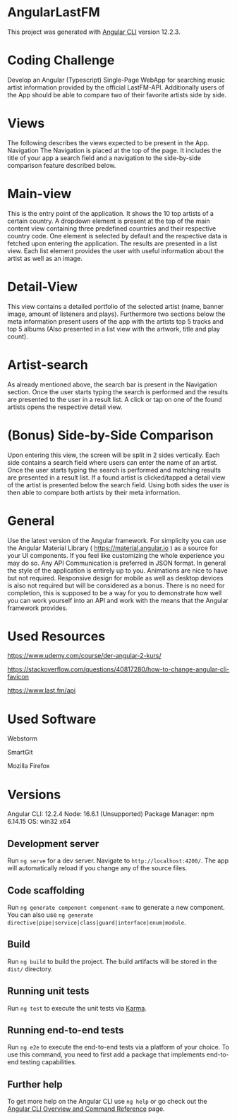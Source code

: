 # AngularLastFM

This project was generated with [Angular CLI](https://github.com/angular/angular-cli) version 12.2.3.


# Coding Challenge
Develop an Angular (Typescript) Single-Page WebApp for searching music artist information provided by the official LastFM-API. Additionally users of the App should be able to compare two of their favorite artists side by side.

# Views
The following describes the views expected to be present in the App.
Navigation
The Navigation is placed at the top of the page. It includes the title of your app a search field and a navigation to the side-by-side comparison feature described below.

# Main-view
This is the entry point of the application. It shows the 10 top artists of a certain country. A
dropdown element is present at the top of the main content view containing three predefined countries and their respective country code. One element is selected by default and the respective data is fetched upon entering the application. The results are presented in a list view. Each list element provides the user with useful information about
the artist as well as an image.

# Detail-View
This view contains a detailed portfolio of the selected artist (name, banner image, amount of listeners and plays). Furthermore two sections below the meta information present users of the app with the artists top 5 tracks and top 5 albums (Also presented in a list view with the artwork, title and play count).

# Artist-search
As already mentioned above, the search bar is present in the Navigation section. Once the user starts typing the search is performed and the results are presented to the user in a result list. A click or tap on one of the found artists opens the respective detail view.

# (Bonus) Side-by-Side Comparison
Upon entering this view, the screen will be split in 2 sides vertically. Each side contains a search field where users can enter the name of an artist. Once the user starts typing the search is performed and matching results are presented in a result list. If a found artist is clicked/tapped a detail view of the artist is presented below the search field. Using both sides the user is then able to compare both artists by their meta information.

# General
Use the latest version of the Angular framework. For simplicity you can use the Angular Material Library ( https://material.angular.io ) as a source for your UI components. If you feel like customizing the whole experience you may do so. Any API Communication is preferred in JSON format.
In general the style of the application is entirely up to you. Animations are nice to have but not required. Responsive design for mobile as well as desktop devices is also not required but will be considered as a bonus.
There is no need for completion, this is supposed to be a way for you to demonstrate how well you can work yourself into an API and work with the means that the Angular
framework provides.

# Used Resources
https://www.udemy.com/course/der-angular-2-kurs/

https://stackoverflow.com/questions/40817280/how-to-change-angular-cli-favicon

https://www.last.fm/api

# Used Software
Webstorm

SmartGit

Mozilla Firefox

# Versions
Angular CLI: 12.2.4
Node: 16.6.1 (Unsupported)
Package Manager: npm 6.14.15
OS: win32 x64

## Development server

Run `ng serve` for a dev server. Navigate to `http://localhost:4200/`. The app will automatically reload if you change any of the source files.

## Code scaffolding

Run `ng generate component component-name` to generate a new component. You can also use `ng generate directive|pipe|service|class|guard|interface|enum|module`.

## Build

Run `ng build` to build the project. The build artifacts will be stored in the `dist/` directory.

## Running unit tests

Run `ng test` to execute the unit tests via [Karma](https://karma-runner.github.io).

## Running end-to-end tests

Run `ng e2e` to execute the end-to-end tests via a platform of your choice. To use this command, you need to first add a package that implements end-to-end testing capabilities.

## Further help

To get more help on the Angular CLI use `ng help` or go check out the [Angular CLI Overview and Command Reference](https://angular.io/cli) page.
